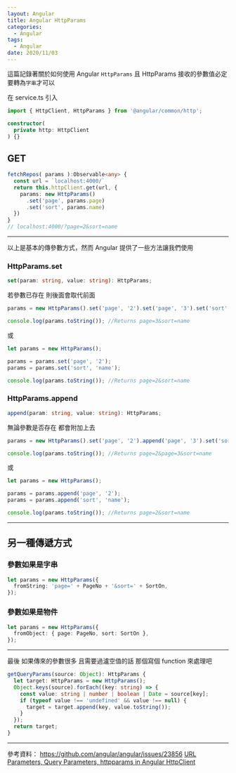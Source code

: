 ```yaml
---
layout: Angular
title: Angular HttpParams
categories:
  - Angular
tags:
  - Angular
date: 2020/11/03
---
```


這篇記錄著關於如何使用 Angular `HttpParams`
且 HttpParams 接收的參數值必定要轉為`字串`才可以

在 service.ts 引入

```ts
import { HttpClient, HttpParams } from '@angular/common/http';

constructor(
  private http: HttpClient
) {}
```

## GET

```ts
fetchRepos( params ):Observable<any> {
  const url = `localhost:4000/`
  return this.httpClient.get(url, {
    params: new HttpParams()
      .set('page', params.page)
      .set('sort', params.name)
  })
}
// localhost:4000/?page=2&sort=name
```

---

以上是基本的傳參數方式，然而 Angular 提供了一些方法讓我們使用

### HttpParams.set

```ts
set(param: string, value: string): HttpParams;
```

若參數已存在 則後面會取代前面

```ts
params = new HttpParams().set('page', '2').set('page', '3').set('sort', 'name');

console.log(params.toString()); //Returns page=3&sort=name
```

或

```ts
let params = new HttpParams();

params = params.set('page', '2');
params = params.set('sort', 'name');

console.log(params.toString()); //Returns page=2&sort=name
```

### HttpParams.append

```ts
append(param: string, value: string): HttpParams;
```

無論參數是否存在 都會附加上去

```ts
params = new HttpParams().set('page', '2').append('page', '3').set('sort', 'name');

console.log(params.toString()); //Returns page=2&page=3&sort=name
```

或

```ts
let params = new HttpParams();

params = params.append('page', '2');
params = params.append('sort', 'name');

console.log(params.toString()); //Returns page=2&sort=name
```

---

## 另一種傳遞方式

### 參數如果是字串

```ts
let params = new HttpParams({
  fromString: 'page=' + PageNo + '&sort=' + SortOn,
});
```

### 參數如果是物件

```ts
let params = new HttpParams({
  fromObject: { page: PageNo, sort: SortOn },
});
```

---

最後 如果傳來的參數很多 且需要過瀘空值的話 那個寫個 function 來處理吧

```ts
getQueryParams(source: Object): HttpParams {
  let target: HttpParams = new HttpParams();
  Object.keys(source).forEach((key: string) => {
    const value: string | number | boolean | Date = source[key];
    if (typeof value !== 'undefined' && value !== null) {
      target = target.append(key, value.toString());
    }
  });
  return target;
}
```

---

參考資料：
https://github.com/angular/angular/issues/23856
[URL Parameters, Query Parameters, httpparams in Angular HttpClient](https://www.tektutorialshub.com/angular/angular-pass-url-parameters-query-strings/)
